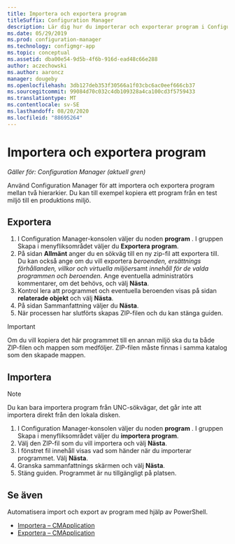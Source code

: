 ```yaml
---
title: Importera och exportera program
titleSuffix: Configuration Manager
description: Lär dig hur du importerar och exporterar program i Configuration Manager att dela mellan olika hierarkier.
ms.date: 05/29/2019
ms.prod: configuration-manager
ms.technology: configmgr-app
ms.topic: conceptual
ms.assetid: dba00e54-9d5b-4f6b-916d-ead48c66e288
author: aczechowski
ms.author: aaroncz
manager: dougeby
ms.openlocfilehash: 3db127deb353f30566a1f03cbc6ac0eef666cb37
ms.sourcegitcommit: 99084d70c032c4db109328a4ca100cd3f5759433
ms.translationtype: MT
ms.contentlocale: sv-SE
ms.lasthandoff: 08/20/2020
ms.locfileid: "88695264"
---
```

# <a name="import-and-export-applications"></a>Importera och exportera program

*Gäller för: Configuration Manager (aktuell gren)*

Använd Configuration Manager för att importera och exportera program mellan två hierarkier. Du kan till exempel kopiera ett program från en test miljö till en produktions miljö.

## <a name="export"></a>Exportera

1. I Configuration Manager-konsolen väljer du noden **program** . I gruppen Skapa i menyfliksområdet väljer du **Exportera program**.
1. På sidan **Allmänt** anger du en sökväg till en ny zip-fil att exportera till. Du kan också ange om du vill exportera *beroenden, ersättnings förhållanden, villkor och virtuella miljöer*samt *innehåll för de valda programmen och beroenden*.  Ange eventuella administratörs kommentarer, om det behövs, och välj **Nästa**.
1. Kontrol lera att programmet och eventuella beroenden visas på sidan **relaterade objekt** och välj **Nästa**.
1. På sidan Sammanfattning väljer du **Nästa**.
1. När processen har slutförts skapas ZIP-filen och du kan stänga guiden.

> [!IMPORTANT]
> Om du vill kopiera det här programmet till en annan miljö ska du ta både ZIP-filen och mappen som medföljer. ZIP-filen måste finnas i samma katalog som den skapade mappen.

## <a name="import"></a>Importera

> [!NOTE]
> Du kan bara importera program från UNC-sökvägar, det går inte att importera direkt från den lokala disken.

1. I Configuration Manager-konsolen väljer du noden **program** . I gruppen Skapa i menyfliksområdet väljer du **importera program**.
1. Välj den ZIP-fil som du vill importera och välj **Nästa**.
1. I fönstret fil innehåll visas vad som händer när du importerar programmet. Välj **Nästa**.
1. Granska sammanfattnings skärmen och välj **Nästa**.
1. Stäng guiden. Programmet är nu tillgängligt på platsen.

## <a name="see-also"></a>Se även
 
Automatisera import och export av program med hjälp av PowerShell.

* [Importera – CMApplication](/powershell/module/configurationmanager/import-cmapplication)
* [Exportera – CMApplication](/powershell/module/configurationmanager/export-cmapplication)